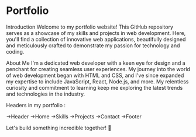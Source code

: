 # Portfolio
Introduction
Welcome to my portfolio website! This GitHub repository serves as a showcase of my skills and projects in web development. Here, you'll find a collection of innovative web applications, beautifully designed and meticulously crafted to demonstrate my passion for technology and coding.

About Me
I'm a dedicated web developer with a keen eye for design and a penchant for creating seamless user experiences. My journey into the world of web development began with HTML and CSS, and I've since expanded my expertise to include JavaScript, React, Node.js, and more. My relentless curiosity and commitment to learning keep me exploring the latest trends and technologies in the industry.

Headers in my portfolio :

->Header
->Home
->Skills
->Projects
->Contact
->Footer

Let's build something incredible together! 🚀
